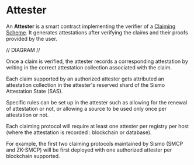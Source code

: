# Attester

An **Attester** is a smart contract implementing the verifier of a [Claiming Scheme](claiming-protocol/). It generates attestations after verifying the claims and their proofs provided by the user.

// DIAGRAM //

Once a claim is verified, the attester records a corresponding attestation by writing in the correct attestation collection associated with the claim.

Each claim supported by an authorized attester gets attributed an attestation collection in the attester's reserved shard of the Sismo Attestation State (SAS).

Specific rules can be set up in the attester such as allowing for the renewal of attestation or not, or allowing a source to be used only once per attestation or not.

Each claiming protocol will require at least one attester per registry per host (where the attestation is recorded : blockchain or database).

For example, the first two claiming protocols maintained by Sismo (SMCP and ZK-SMCP) will be first deployed with one authorized attester per blockchain supported.
